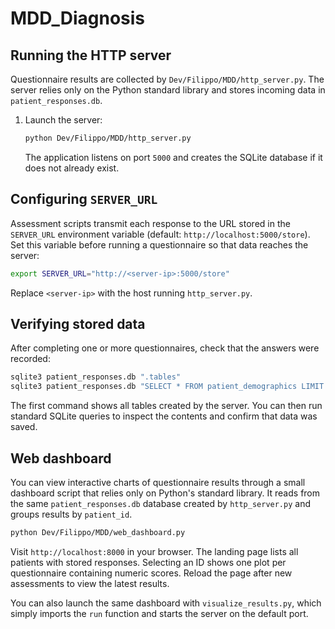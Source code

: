 # MDD_Diagnosis

## Running the HTTP server

Questionnaire results are collected by `Dev/Filippo/MDD/http_server.py`.  The
server relies only on the Python standard library and stores incoming data in
`patient_responses.db`.

1. Launch the server:

   ```bash
   python Dev/Filippo/MDD/http_server.py
   ```

   The application listens on port `5000` and creates the SQLite database if it
   does not already exist.

## Configuring `SERVER_URL`

Assessment scripts transmit each response to the URL stored in the
`SERVER_URL` environment variable (default: `http://localhost:5000/store`).  Set
this variable before running a questionnaire so that data reaches the server:

```bash
export SERVER_URL="http://<server-ip>:5000/store"
```

Replace `<server-ip>` with the host running `http_server.py`.

## Verifying stored data

After completing one or more questionnaires, check that the answers were
recorded:

```bash
sqlite3 patient_responses.db ".tables"
sqlite3 patient_responses.db "SELECT * FROM patient_demographics LIMIT 5;"
```

The first command shows all tables created by the server.  You can then run
standard SQLite queries to inspect the contents and confirm that data was saved.

## Web dashboard

You can view interactive charts of questionnaire results through a small
dashboard script that relies only on Python's standard library. It reads from
the same `patient_responses.db` database created by `http_server.py` and groups
results by `patient_id`.

```bash
python Dev/Filippo/MDD/web_dashboard.py
```

Visit `http://localhost:8000` in your browser.  The landing page lists all
patients with stored responses.  Selecting an ID shows one plot per questionnaire
containing numeric scores.  Reload the page after new assessments to view the
latest results.

You can also launch the same dashboard with `visualize_results.py`, which simply
imports the `run` function and starts the server on the default port.
